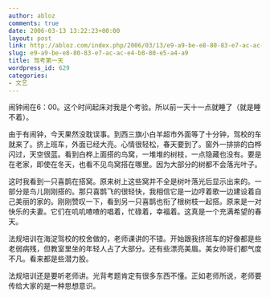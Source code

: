 ```yaml
---
author: abloz
comments: true
date: 2006-03-13 13:22:23+00:00
layout: post
link: http://abloz.com/index.php/2006/03/13/e9-a9-be-e8-80-83-e7-ac-ac-e4-b8-80-e5-a4-a9/
slug: e9-a9-be-e8-80-83-e7-ac-ac-e4-b8-80-e5-a4-a9
title: 驾考第一天
wordpress_id: 629
categories:
- 文艺
---
```


闹钟闹在6：00。这个时间起床对我是个考验。所以前一天十一点就睡了（就是睡不着）。




由于有闹钟，今天果然没耽误事。到西三旗小白羊超市外面等了十分钟，驾校的车就来了。挤上班车，外面已经大亮。心情很轻松，春天要到了。窗外一排排的白桦闪过，天空很蓝。看到白桦上面搭的鸟窝，一堆堆的树枝，一点隐藏也没有。要是在老家，即使在冬天，也看不见鸟窝搭在哪里。因为大部分的树都不会落光叶子。




这时我看到一只喜鹊在搭窝。原来树上这些窝并不全是树叶落光后显示出来的。一部分是鸟儿刚刚搭的。那只喜鹊飞的很轻快，我相信它是一边哼着歌一边建设着自己美丽的家的。刚刚赞叹一下，看到另一只喜鹊也衔了根树枝一起搭。原来是一对快乐的夫妻。它们在叽叽喳喳的唱着，忙碌着，幸福着。这真是一个充满希望的春天。




法规培训在海淀驾校的校舍做的，老师课讲的不错。开始跟我挤班车的好像都是些老弱病残，但教室里坐的年轻人占了大部分。还有些漂亮美眉。美女帅哥们都气度不凡。看来都是些潜力股。




法规培训还是要听老师讲。光背考题肯定有很多东西不懂。正如老师所说，老师要传给大家的是一种思想意识。
